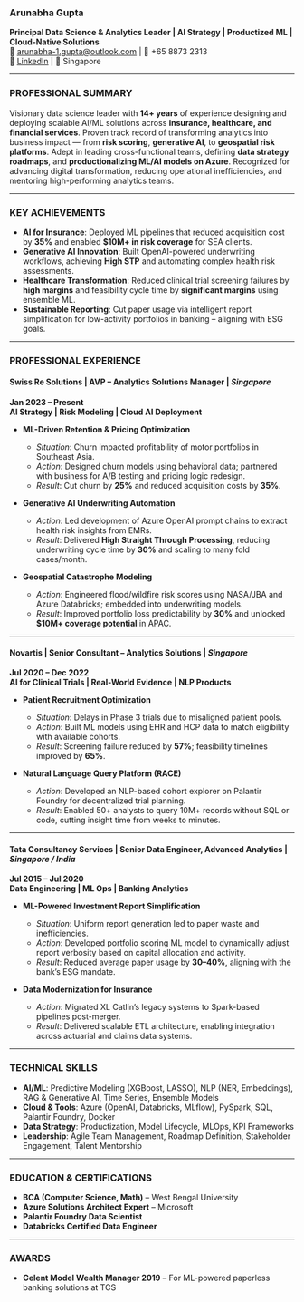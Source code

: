 ### **Arunabha Gupta**  
**Principal Data Science & Analytics Leader | AI Strategy | Productized ML | Cloud-Native Solutions**  
📧 arunabha-1.gupta@outlook.com | 📱 +65 8873 2313  
🔗 [LinkedIn](https://www.linkedin.com/in/arunabhagupta/) | 📍 Singapore  

---

### **PROFESSIONAL SUMMARY**  
Visionary data science leader with **14+ years** of experience designing and deploying scalable AI/ML solutions across **insurance, healthcare, and financial services**. Proven track record of transforming analytics into business impact — from **risk scoring**, **generative AI**, to **geospatial risk platforms**. Adept in leading cross-functional teams, defining **data strategy roadmaps**, and **productionalizing ML/AI models on Azure**. Recognized for advancing digital transformation, reducing operational inefficiencies, and mentoring high-performing analytics teams.

---

### **KEY ACHIEVEMENTS**  
- **AI for Insurance**: Deployed ML pipelines that reduced acquisition cost by **35%** and enabled **$10M+ in risk coverage** for SEA clients.  
- **Generative AI Innovation**: Built OpenAI-powered underwriting workflows, achieving **High STP** and automating complex health risk assessments.  
- **Healthcare Transformation**: Reduced clinical trial screening failures by **high margins** and feasibility cycle time by **significant margins** using ensemble ML.  
- **Sustainable Reporting**: Cut paper usage via intelligent report simplification for low-activity portfolios in banking – aligning with ESG goals.  

---

### **PROFESSIONAL EXPERIENCE**  

#### **Swiss Re Solutions** | AVP – Analytics Solutions Manager | *Singapore*  
**Jan 2023 – Present**  
**AI Strategy | Risk Modeling | Cloud AI Deployment**  

- **ML-Driven Retention & Pricing Optimization**  
  - *Situation*: Churn impacted profitability of motor portfolios in Southeast Asia.  
  - *Action*: Designed churn models using behavioral data; partnered with business for A/B testing and pricing logic redesign.  
  - *Result*: Cut churn by **25%** and reduced acquisition costs by **35%**.  

- **Generative AI Underwriting Automation**  
  - *Action*: Led development of Azure OpenAI prompt chains to extract health risk insights from EMRs.  
  - *Result*: Delivered **High Straight Through Processing**, reducing underwriting cycle time by **30%** and scaling to many fold cases/month.  

- **Geospatial Catastrophe Modeling**  
  - *Action*: Engineered flood/wildfire risk scores using NASA/JBA and Azure Databricks; embedded into underwriting models.  
  - *Result*: Improved portfolio loss predictability by **30%** and unlocked **$10M+ coverage potential** in APAC.  

---

#### **Novartis** | Senior Consultant – Analytics Solutions | *Singapore*  
**Jul 2020 – Dec 2022**  
**AI for Clinical Trials | Real-World Evidence | NLP Products**  

- **Patient Recruitment Optimization**  
  - *Situation*: Delays in Phase 3 trials due to misaligned patient pools.  
  - *Action*: Built ML models using EHR and HCP data to match eligibility with available cohorts.  
  - *Result*: Screening failure reduced by **57%**; feasibility timelines improved by **65%**.  

- **Natural Language Query Platform (RACE)**  
  - *Action*: Developed an NLP-based cohort explorer on Palantir Foundry for decentralized trial planning.  
  - *Result*: Enabled 50+ analysts to query 10M+ records without SQL or code, cutting insight time from weeks to minutes.  

---

#### **Tata Consultancy Services** | Senior Data Engineer, Advanced Analytics | *Singapore / India*  
**Jul 2015 – Jul 2020**  
**Data Engineering | ML Ops | Banking Analytics**  

- **ML-Powered Investment Report Simplification**  
  - *Situation*: Uniform report generation led to paper waste and inefficiencies.  
  - *Action*: Developed portfolio scoring ML model to dynamically adjust report verbosity based on capital allocation and activity.  
  - *Result*: Reduced average paper usage by **30–40%**, aligning with the bank’s ESG mandate.  

- **Data Modernization for Insurance**  
  - *Action*: Migrated XL Catlin’s legacy systems to Spark-based pipelines post-merger.  
  - *Result*: Delivered scalable ETL architecture, enabling integration across actuarial and claims data systems.

---

### **TECHNICAL SKILLS**  
- **AI/ML**: Predictive Modeling (XGBoost, LASSO), NLP (NER, Embeddings), RAG & Generative AI, Time Series, Ensemble Models  
- **Cloud & Tools**: Azure (OpenAI, Databricks, MLflow), PySpark, SQL, Palantir Foundry, Docker  
- **Data Strategy**: Productization, Model Lifecycle, MLOps, KPI Frameworks  
- **Leadership**: Agile Team Management, Roadmap Definition, Stakeholder Engagement, Talent Mentorship  

---

### **EDUCATION & CERTIFICATIONS**  
- **BCA (Computer Science, Math)** – West Bengal University  
- **Azure Solutions Architect Expert** – Microsoft  
- **Palantir Foundry Data Scientist**  
- **Databricks Certified Data Engineer**  

---

### **AWARDS**  
- **Celent Model Wealth Manager 2019** – For ML-powered paperless banking solutions at TCS  
